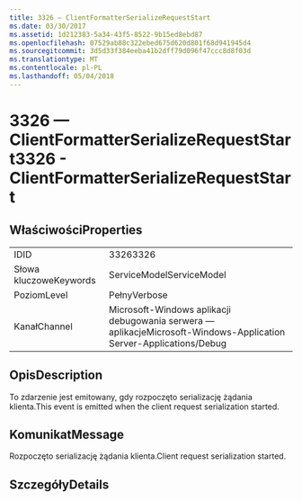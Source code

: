 ```yaml
---
title: 3326 — ClientFormatterSerializeRequestStart
ms.date: 03/30/2017
ms.assetid: 1d212383-5a34-43f5-8522-9b15ed8ebd87
ms.openlocfilehash: 07529ab88c322ebed675d620d801f68d941945d4
ms.sourcegitcommit: 3d5d33f384eeba41b2dff79d096f47ccc8d8f03d
ms.translationtype: MT
ms.contentlocale: pl-PL
ms.lasthandoff: 05/04/2018
---
```

# <a name="3326---clientformatterserializerequeststart"></a><span data-ttu-id="d410d-102">3326 — ClientFormatterSerializeRequestStart</span><span class="sxs-lookup"><span data-stu-id="d410d-102">3326 - ClientFormatterSerializeRequestStart</span></span>
## <a name="properties"></a><span data-ttu-id="d410d-103">Właściwości</span><span class="sxs-lookup"><span data-stu-id="d410d-103">Properties</span></span>  
  
|||  
|-|-|  
|<span data-ttu-id="d410d-104">ID</span><span class="sxs-lookup"><span data-stu-id="d410d-104">ID</span></span>|<span data-ttu-id="d410d-105">3326</span><span class="sxs-lookup"><span data-stu-id="d410d-105">3326</span></span>|  
|<span data-ttu-id="d410d-106">Słowa kluczowe</span><span class="sxs-lookup"><span data-stu-id="d410d-106">Keywords</span></span>|<span data-ttu-id="d410d-107">ServiceModel</span><span class="sxs-lookup"><span data-stu-id="d410d-107">ServiceModel</span></span>|  
|<span data-ttu-id="d410d-108">Poziom</span><span class="sxs-lookup"><span data-stu-id="d410d-108">Level</span></span>|<span data-ttu-id="d410d-109">Pełny</span><span class="sxs-lookup"><span data-stu-id="d410d-109">Verbose</span></span>|  
|<span data-ttu-id="d410d-110">Kanał</span><span class="sxs-lookup"><span data-stu-id="d410d-110">Channel</span></span>|<span data-ttu-id="d410d-111">Microsoft-Windows aplikacji debugowania serwera — aplikacje</span><span class="sxs-lookup"><span data-stu-id="d410d-111">Microsoft-Windows-Application Server-Applications/Debug</span></span>|  
  
## <a name="description"></a><span data-ttu-id="d410d-112">Opis</span><span class="sxs-lookup"><span data-stu-id="d410d-112">Description</span></span>  
 <span data-ttu-id="d410d-113">To zdarzenie jest emitowany, gdy rozpoczęto serializację żądania klienta.</span><span class="sxs-lookup"><span data-stu-id="d410d-113">This event is emitted when the client request serialization started.</span></span>  
  
## <a name="message"></a><span data-ttu-id="d410d-114">Komunikat</span><span class="sxs-lookup"><span data-stu-id="d410d-114">Message</span></span>  
 <span data-ttu-id="d410d-115">Rozpoczęto serializację żądania klienta.</span><span class="sxs-lookup"><span data-stu-id="d410d-115">Client request serialization started.</span></span>  
  
## <a name="details"></a><span data-ttu-id="d410d-116">Szczegóły</span><span class="sxs-lookup"><span data-stu-id="d410d-116">Details</span></span>
